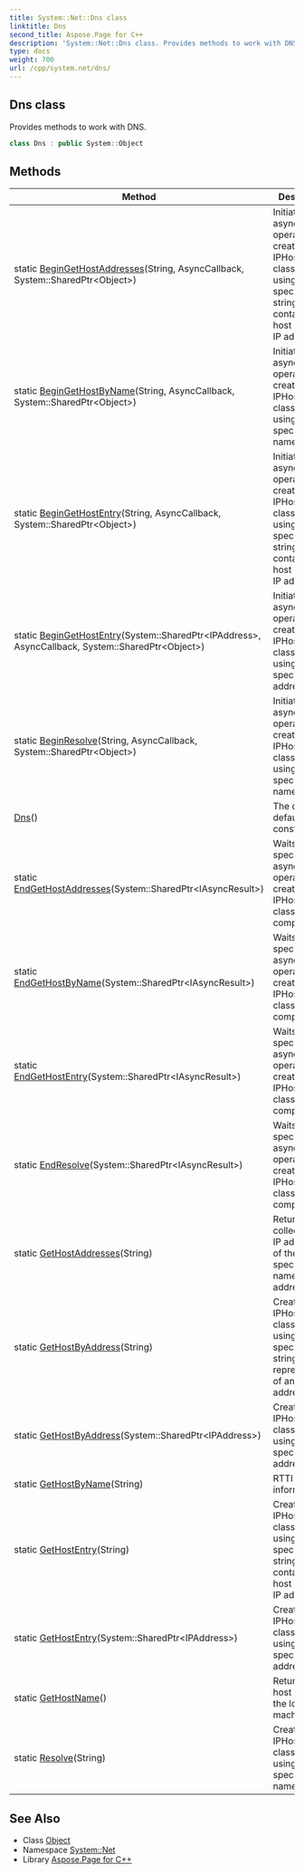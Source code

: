 ```yaml
---
title: System::Net::Dns class
linktitle: Dns
second_title: Aspose.Page for C++
description: 'System::Net::Dns class. Provides methods to work with DNS in C++.'
type: docs
weight: 700
url: /cpp/system.net/dns/
---
```

## Dns class


Provides methods to work with DNS.

```cpp
class Dns : public System::Object
```

## Methods

| Method | Description |
| --- | --- |
| static [BeginGetHostAddresses](./begingethostaddresses/)(String, AsyncCallback, System::SharedPtr\<Object\>) | Initiates an asynchronous operation to create a new IPHostEntry-class instance using the specified string that contains a host name or IP address. |
| static [BeginGetHostByName](./begingethostbyname/)(String, AsyncCallback, System::SharedPtr\<Object\>) | Initiates an asynchronous operation to create a new IPHostEntry-class instance using the specified host name. |
| static [BeginGetHostEntry](./begingethostentry/)(String, AsyncCallback, System::SharedPtr\<Object\>) | Initiates an asynchronous operation to create a new IPHostEntry-class instance using the specified string that contains a host name or IP address. |
| static [BeginGetHostEntry](./begingethostentry/)(System::SharedPtr\<IPAddress\>, AsyncCallback, System::SharedPtr\<Object\>) | Initiates an asynchronous operation to create a new IPHostEntry-class instance using the specified IP address. |
| static [BeginResolve](./beginresolve/)(String, AsyncCallback, System::SharedPtr\<Object\>) | Initiates an asynchronous operation to create a new IPHostEntry-class instance using the specified host name. |
| [Dns](./dns/)() | The deleted default constructor. |
| static [EndGetHostAddresses](./endgethostaddresses/)(System::SharedPtr\<IAsyncResult\>) | Waits until the specified asynchronous operation to create a new IPHostEntry-class instance completes. |
| static [EndGetHostByName](./endgethostbyname/)(System::SharedPtr\<IAsyncResult\>) | Waits until the specified asynchronous operation to create a new IPHostEntry-class instance completes. |
| static [EndGetHostEntry](./endgethostentry/)(System::SharedPtr\<IAsyncResult\>) | Waits until the specified asynchronous operation to create a new IPHostEntry-class instance completes. |
| static [EndResolve](./endresolve/)(System::SharedPtr\<IAsyncResult\>) | Waits until the specified asynchronous operation to create a new IPHostEntry-class instance completes. |
| static [GetHostAddresses](./gethostaddresses/)(String) | Returns a collection of IP addresses of the specified host name or IP address. |
| static [GetHostByAddress](./gethostbyaddress/)(String) | Creates a new IPHostEntry-class instance using the specified string representation of an IP address. |
| static [GetHostByAddress](./gethostbyaddress/)(System::SharedPtr\<IPAddress\>) | Creates a new IPHostEntry-class instance using the specified IP address. |
| static [GetHostByName](./gethostbyname/)(String) | RTTI information. |
| static [GetHostEntry](./gethostentry/)(String) | Creates a new IPHostEntry-class instance using the specified string that contains a host name or IP address. |
| static [GetHostEntry](./gethostentry/)(System::SharedPtr\<IPAddress\>) | Creates a new IPHostEntry-class instance using the specified IP address. |
| static [GetHostName](./gethostname/)() | Returns the host name of the local machine. |
| static [Resolve](./resolve/)(String) | Creates a new IPHostEntry-class instance using the specified host name. |
## See Also

* Class [Object](../../system/object/)
* Namespace [System::Net](../)
* Library [Aspose.Page for C++](../../)
